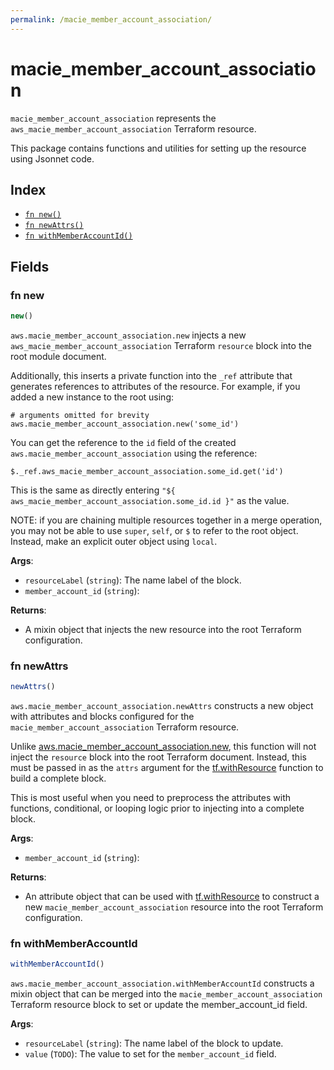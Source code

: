 ```yaml
---
permalink: /macie_member_account_association/
---
```


# macie_member_account_association

`macie_member_account_association` represents the `aws_macie_member_account_association` Terraform resource.



This package contains functions and utilities for setting up the resource using Jsonnet code.


## Index

* [`fn new()`](#fn-new)
* [`fn newAttrs()`](#fn-newattrs)
* [`fn withMemberAccountId()`](#fn-withmemberaccountid)

## Fields

### fn new

```ts
new()
```


`aws.macie_member_account_association.new` injects a new `aws_macie_member_account_association` Terraform `resource`
block into the root module document.

Additionally, this inserts a private function into the `_ref` attribute that generates references to attributes of the
resource. For example, if you added a new instance to the root using:

    # arguments omitted for brevity
    aws.macie_member_account_association.new('some_id')

You can get the reference to the `id` field of the created `aws.macie_member_account_association` using the reference:

    $._ref.aws_macie_member_account_association.some_id.get('id')

This is the same as directly entering `"${ aws_macie_member_account_association.some_id.id }"` as the value.

NOTE: if you are chaining multiple resources together in a merge operation, you may not be able to use `super`, `self`,
or `$` to refer to the root object. Instead, make an explicit outer object using `local`.

**Args**:
  - `resourceLabel` (`string`): The name label of the block.
  - `member_account_id` (`string`): 

**Returns**:
- A mixin object that injects the new resource into the root Terraform configuration.


### fn newAttrs

```ts
newAttrs()
```


`aws.macie_member_account_association.newAttrs` constructs a new object with attributes and blocks configured for the `macie_member_account_association`
Terraform resource.

Unlike [aws.macie_member_account_association.new](#fn-maciememberaccountassociationnew), this function will not inject the `resource`
block into the root Terraform document. Instead, this must be passed in as the `attrs` argument for the
[tf.withResource](https://github.com/tf-libsonnet/core/tree/main/docs#fn-withresource) function to build a complete block.

This is most useful when you need to preprocess the attributes with functions, conditional, or looping logic prior to
injecting into a complete block.

**Args**:
  - `member_account_id` (`string`): 

**Returns**:
  - An attribute object that can be used with [tf.withResource](https://github.com/tf-libsonnet/core/tree/main/docs#fn-withresource) to construct a new `macie_member_account_association` resource into the root Terraform configuration.


### fn withMemberAccountId

```ts
withMemberAccountId()
```

`aws.macie_member_account_association.withMemberAccountId` constructs a mixin object that can be merged into the `macie_member_account_association`
Terraform resource block to set or update the member_account_id field.



**Args**:
  - `resourceLabel` (`string`): The name label of the block to update.
  - `value` (`TODO`): The value to set for the `member_account_id` field.
